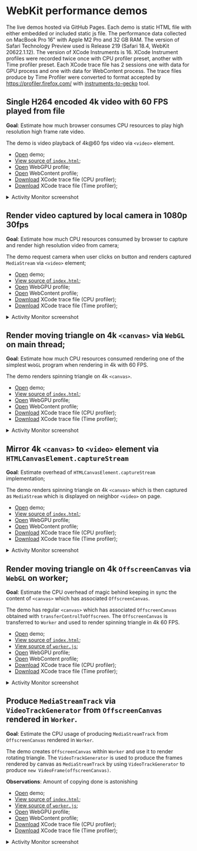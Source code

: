 

# WebKit performance demos

The live demos hosted via GitHub Pages.
Each demo is static HTML file with either embedded or included static js file.
The performance data collected on MacBook Pro 16" with Apple M2 Pro and 32 GB RAM.
The version of Safari Technology Preview used is Release 219 (Safari 18.4, WebKit 20622.1.12).
The version of XCode Instruments is 16.
XCode Instrument profiles were recorded twice once with CPU profiler preset, another with Time profiler preset.
Each XCode trace file has 2 sessions one with data for GPU process and one with data for WebContent process.
The trace files produce by Time Profiler were converted to format accepted by https://profiler.firefox.com/ with [instruments-to-gecko](https://github.com/benjaminRomano/instruments-to-gecko) tool.

## Single H264 encoded 4k video with 60 FPS played from file

**Goal**: Estimate how much browser consumes CPU resources to play high resolution high frame rate video.

The demo is video playback of 4k@60 fps video via `<video>` element.

* [Open](https://mstyura.github.io/webkit-issues/video-transform-pipeline/00-one-video/index.html) demo; 
* [View source of `index.html`](https://github.com/mstyura/webkit-issues/blob/main/video-transform-pipeline/00-one-video/index.html);
* [Open](https://share.firefox.dev/440aoPu) WebGPU profile;
* [Open](https://share.firefox.dev/4jqTmOV) WebContent profile;
* [Download](https://mstyura.github.io/webkit-profiler-data/cpu-profiler/00-one-video.trace.tar.gz) XCode trace file (CPU profiler);
* [Download](https://mstyura.github.io/webkit-profiler-data/time-profiler/00-one-video.trace.tar.gz) XCode trace file (Time profiler);

<details>
<summary>
Activity Monitor screenshot
</summary>

![Activity Monitor](./00-one-video/resources/activity-monitor.png)
</details>


## Render video captured by local camera in 1080p 30fps

**Goal**: Estimate how much CPU resources consumed by browser to capture and render high resolution video from camera;

The demo request camera when user clicks on button and renders captured `MediaStream` via `<video>` element;

* [Open](https://mstyura.github.io/webkit-issues/video-transform-pipeline/01-one-camera-video/index.html) demo;
* [View source of `index.html`](https://github.com/mstyura/webkit-issues/blob/main/video-transform-pipeline/01-one-camera-video/index.html);
* [Open](https://share.firefox.dev/4juw2A5) WebGPU profile;
* [Open](https://share.firefox.dev/3SvQOUT) WebContent profile;
* [Download](https://mstyura.github.io/webkit-profiler-data/cpu-profiler/01-one-camera-video.trace.tar.gz) XCode trace file (CPU profiler);
* [Download](https://mstyura.github.io/webkit-profiler-data/time-profiler/01-one-camera-video.trace.tar.gz) XCode trace file (Time profiler);

<details>
<summary>
Activity Monitor screenshot
</summary>
![Activity Monitor](./01-one-camera-video/resources/activity-monitor.png)
</details>


## Render moving triangle on 4k `<canvas>` via `WebGL` on main thread;

**Goal**: Estimate how much CPU resources consumed rendering one of the simplest `WebGL` program when rendering in 4k with 60 FPS.

The demo renders spinning triangle on 4k `<canvas>`.

* [Open](https://mstyura.github.io/webkit-issues/video-transform-pipeline/02-triangle-canvas-main/index.html) demo;
* [View source of `index.html`](https://github.com/mstyura/webkit-issues/blob/main/video-transform-pipeline/02-triangle-canvas-main/index.html);
* [Open](https://share.firefox.dev/4klHxe9) WebGPU profile;
* [Open](https://share.firefox.dev/43v7ZfG) WebContent profile;
* [Download](https://mstyura.github.io/webkit-profiler-data/cpu-profiler/02-triangle-canvas-main.trace.tar.gz) XCode trace file (CPU profiler);
* [Download](https://mstyura.github.io/webkit-profiler-data/time-profiler/02-triangle-canvas-main.trace.tar.gz) XCode trace file (Time profiler);

<details>
<summary>
Activity Monitor screenshot
</summary>

![Activity Monitor](./02-triangle-canvas-main/resources/activity-monitor.png)
</details>


## Mirror 4k `<canvas>` to `<video>` element via `HTMLCanvasElement.captureStream`

**Goal**: Estimate overhead of `HTMLCanvasElement.captureStream` implementation;

The demo renders spinning triangle on 4k `<canvas>` which is then captured as `MediaStream` which is displayed on neighbor `<video>` on page.

* [Open](https://mstyura.github.io/webkit-issues/video-transform-pipeline/03-triangle-canvas-main-capture-stream-mirror/index.html) demo;
* [View source of `index.html`](https://github.com/mstyura/webkit-issues/blob/main/video-transform-pipeline/03-triangle-canvas-main-capture-stream-mirror/index.html);
* [Open](https://share.firefox.dev/4jufNTp) WebGPU profile;
* [Open](https://share.firefox.dev/3SB1amu) WebContent profile;
* [Download](https://mstyura.github.io/webkit-profiler-data/cpu-profiler/03-triangle-canvas-main-capture-stream-mirror.trace.tar.gz) XCode trace file (CPU profiler);
* [Download](https://mstyura.github.io/webkit-profiler-data/time-profiler/03-triangle-canvas-main-capture-stream-mirror.trace.tar.gz) XCode trace file (Time profiler);

<details>
<summary>
Activity Monitor screenshot
</summary>

![Activity Monitor](./03-triangle-canvas-main-capture-stream-mirror/resources/activity-monitor.png)
</details>


## Render moving triangle on 4k `OffscreenCanvas` via `WebGL` on worker;

**Goal**: Estimate the CPU overhead of magic behind keeping in sync the content of `<canvas>` which has associated `OffscreenCanvas`.

The demo has regular `<canvas>` which has associated `OffscreenCanvas` obtained with `transferControlToOffscreen`. The `OffscreenCanvas` is transferred to `Worker` and used to render spinning triangle in 4k 60 FPS.

* [Open](https://mstyura.github.io/webkit-issues/video-transform-pipeline/04-triangle-canvas-worker/index.html) demo;
* [View source of `index.html`](https://github.com/mstyura/webkit-issues/blob/main/video-transform-pipeline/04-triangle-canvas-worker/index.html);
* [View source of `worker.js`](https://github.com/mstyura/webkit-issues/blob/main/video-transform-pipeline/04-triangle-canvas-worker/worker.js);
* [Open](https://share.firefox.dev/45CKsKU) WebGPU profile;
* [Open](https://share.firefox.dev/4kPkZT8) WebContent profile;
* [Download](https://mstyura.github.io/webkit-profiler-data/cpu-profiler/04-triangle-canvas-worker.trace.tar.gz) XCode trace file (CPU profiler);
* [Download](https://mstyura.github.io/webkit-profiler-data/time-profiler/04-triangle-canvas-worker.trace.tar.gz) XCode trace file (Time profiler);

<details>
<summary>
Activity Monitor screenshot
</summary>

![Activity Monitor](./04-triangle-canvas-worker/resources/activity-monitor.png)
</details>


## Produce `MediaStreamTrack` via `VideoTrackGenerator` from `OffscreenCanvas` rendered in `Worker`.

**Goal**: Estimate the CPU usage of producing `MediaStreamTrack` from `OffscreenCanvas` rendered in `Worker`.

The demo creates `OffscreenCanvas` within `Worker` and use it to render rotating triangle. The `VideoTrackGenerator` is used to produce the frames rendered by canvas as `MediaStreamTrack` by using `VideoTrackGenerator` to produce `new VideoFrame(offscreenCanvas)`.

**Observations**: Amount of copying done is astonishing

* [Open](https://mstyura.github.io/webkit-issues/video-transform-pipeline/05-triangle-offscreen-video-track-generator/index.html) demo;
* [View source of `index.html`](https://github.com/mstyura/webkit-issues/blob/main/video-transform-pipeline/05-triangle-offscreen-video-track-generator/index.html);
* [View source of `worker.js`](https://github.com/mstyura/webkit-issues/blob/main/video-transform-pipeline/05-triangle-offscreen-video-track-generator/worker.js);
* [Open](https://share.firefox.dev/4jy8DO6) WebGPU profile;
* [Open](https://share.firefox.dev/3SyPUa5) WebContent profile;
* [Download](https://mstyura.github.io/webkit-profiler-data/cpu-profiler/05-triangle-offscreen-video-track-generator.trace.tar.gz) XCode trace file (CPU profiler);
* [Download](https://mstyura.github.io/webkit-profiler-data/time-profiler/05-triangle-offscreen-video-track-generator.trace.tar.gz) XCode trace file (Time profiler);

<details>
<summary>
Activity Monitor screenshot
</summary>

![Activity Monitor](./05-triangle-offscreen-video-track-generator/resources/activity-monitor.png)
</details>
